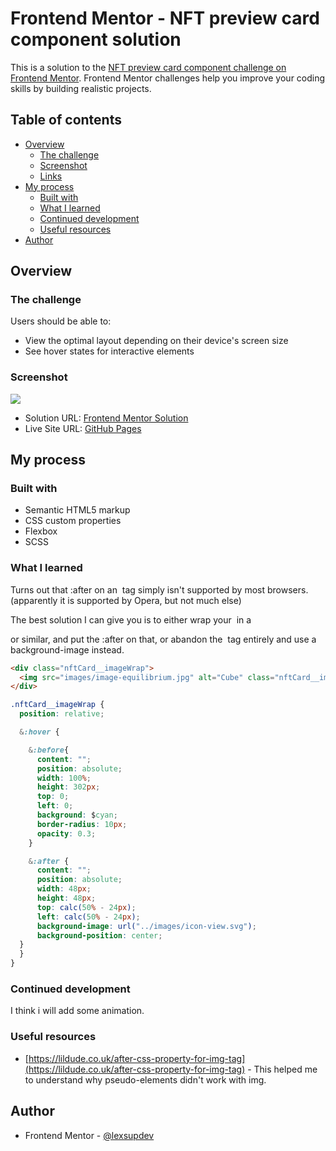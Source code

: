 # Frontend Mentor - NFT preview card component solution

This is a solution to the [NFT preview card component challenge on Frontend Mentor](https://www.frontendmentor.io/challenges/nft-preview-card-component-SbdUL_w0U). Frontend Mentor challenges help you improve your coding skills by building realistic projects. 

## Table of contents

- [Overview](#overview)
  - [The challenge](#the-challenge)
  - [Screenshot](#screenshot)
  - [Links](#links)
- [My process](#my-process)
  - [Built with](#built-with)
  - [What I learned](#what-i-learned)
  - [Continued development](#continued-development)
  - [Useful resources](#useful-resources)
- [Author](#author)

## Overview

### The challenge

Users should be able to:

- View the optimal layout depending on their device's screen size
- See hover states for interactive elements

### Screenshot

![](./screenshot.jpg)

- Solution URL: [Frontend Mentor Solution](https://www.frontendmentor.io/solutions/nft-preview-card-component-C7v8B8Vhx5)
- Live Site URL: [GitHub Pages](https://lexsupdev.github.io/NFT-preview-card-component/)

## My process

### Built with

- Semantic HTML5 markup
- CSS custom properties
- Flexbox
- SCSS

### What I learned

Turns out that :after on an <img> tag simply isn't supported by most browsers. (apparently it is supported by Opera, but not much else)

The best solution I can give you is to either wrap your <img> in a <div> or similar, and put the :after on that, or abandon the <img> tag entirely and use a background-image instead.

```html
<div class="nftCard__imageWrap">
  <img src="images/image-equilibrium.jpg" alt="Cube" class="nftCard__image">
</div>
```
```css
.nftCard__imageWrap {
  position: relative;

  &:hover {

    &:before{ 
      content: "";
      position: absolute;
      width: 100%;
      height: 302px;
      top: 0;
      left: 0;
      background: $cyan;
      border-radius: 10px;
      opacity: 0.3;
    }

    &:after {
      content: "";
      position: absolute;
      width: 48px;
      height: 48px;
      top: calc(50% - 24px);
      left: calc(50% - 24px);
      background-image: url("../images/icon-view.svg");
      background-position: center;
  }
  }
}
```

### Continued development

I think i will add some animation.
### Useful resources

- [https://lildude.co.uk/after-css-property-for-img-tag](https://lildude.co.uk/after-css-property-for-img-tag) - This helped me to understand why pseudo-elements didn't work with img.

## Author

- Frontend Mentor - [@lexsupdev](https://www.frontendmentor.io/profile/LexSupDev)
